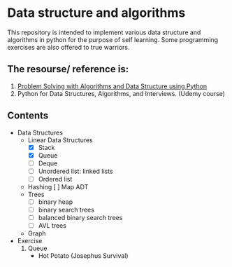 
# Data structure and algorithms
This repository is intended to implement various data structure and algorithms in python for the purpose of self learning. Some programming exercises are also offered to true warriors.


## The resourse/ reference is:
1.  [Problem Solving with Algorithms and Data Structure using Python](http://interactivepython.org/runestone/static/pythonds/index.html)
2. Python for Data Structures, Algorithms, and Interviews. (Udemy course)

## Contents
- Data Structures
    - Linear Data Structures
        - [x] Stack
        - [x] Queue
        - [ ] Deque
        - [ ] Unordered list: linked lists
        - [ ] Ordered list
    - Hashing
         [ ] Map ADT 
    - Trees
        - [ ] binary heap
        - [ ] binary search trees
        - [ ] balanced binary search trees
        - [ ] AVL trees
    - Graph
- Exercise
	1. Queue
		- Hot Potato (Josephus Survival)
   
